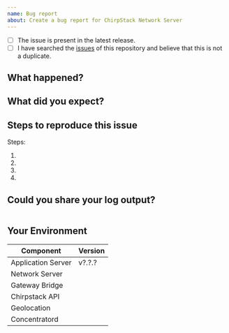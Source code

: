 ```yaml
---
name: Bug report
about: Create a bug report for ChirpStack Network Server
---
```


<!--
  We really appreciate your time effort in creating this issue, it's really valuable for the quality of the project.
  Before diving into the details, make sure to check off the following:
-->

<!-- Your checkbox should look like this: [x] -->

- [ ] The issue is present in the latest release.
- [ ] I have searched the [issues](https://github.com/brocaar/chirpstack-network-server) of this repository and believe that this is not a duplicate.

## What happened?

## What did you expect?

## Steps to reproduce this issue

Steps:

1.
2.
3.
4.

## Could you share your log output?

<!--
  Insert the cli log output right after the shell word.
  You can get this output running ChirpStack Network Server from the cli.
  e.g. sudo chirpstack-network-server
-->
```shell

```

## Your Environment

<!--
  Hints:
  ChirpStack Concentratord:
    sudo chirpstack-concentratord-sx1301 --version

  ChirpStack Application Server
    sudo chirpstack-application-server version

  ChirpStack Network Server
    sudo chirpstack-network-server version

  ChirpStack Gateway Bridge
    sudo chirpstack-gateway-bridge version

  ChirpStack Geolocation Server:
    sudo chirpstack-geolocation-server version
-->


| Component           | Version |
| --------------------| ------- |
| Application Server  | v?.?.?  |
| Network Server      |         |
| Gateway Bridge      |         |
| Chirpstack API      |         |
| Geolocation         |         |
| Concentratord       |         |
